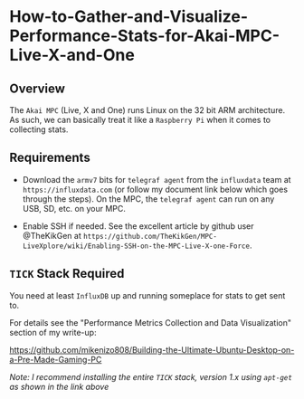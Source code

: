 # How-to-Gather-and-Visualize-Performance-Stats-for-Akai-MPC-Live-X-and-One

## Overview
The `Akai MPC` (Live, X and One) runs Linux on the 32 bit ARM architecture. As such, we can basically treat it like a `Raspberry Pi` when it comes to collecting stats.

## Requirements
- Download the `armv7` bits for `telegraf agent` from the `influxdata` team at `https://influxdata.com` (or follow my document link below which goes through the steps). On the MPC, the `telegraf agent` can run on any USB, SD, etc. on your MPC.

- Enable SSH if needed.  See the excellent article by github user @TheKikGen at `https://github.com/TheKikGen/MPC-LiveXplore/wiki/Enabling-SSH-on-the-MPC-Live-X-one-Force`.

## `TICK` Stack Required
You need at least `InfluxDB` up and running someplace for stats to get sent to.

For details see the "Performance Metrics Collection and Data Visualization" section of my write-up:

  https://github.com/mikenizo808/Building-the-Ultimate-Ubuntu-Desktop-on-a-Pre-Made-Gaming-PC


*Note: I recommend installing the entire `TICK` stack, version 1.x using `apt-get` as shown in the link above*
